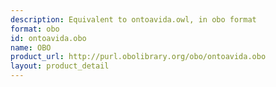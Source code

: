 ```yaml
---
description: Equivalent to ontoavida.owl, in obo format
format: obo
id: ontoavida.obo
name: OBO
product_url: http://purl.obolibrary.org/obo/ontoavida.obo
layout: product_detail
---
```

